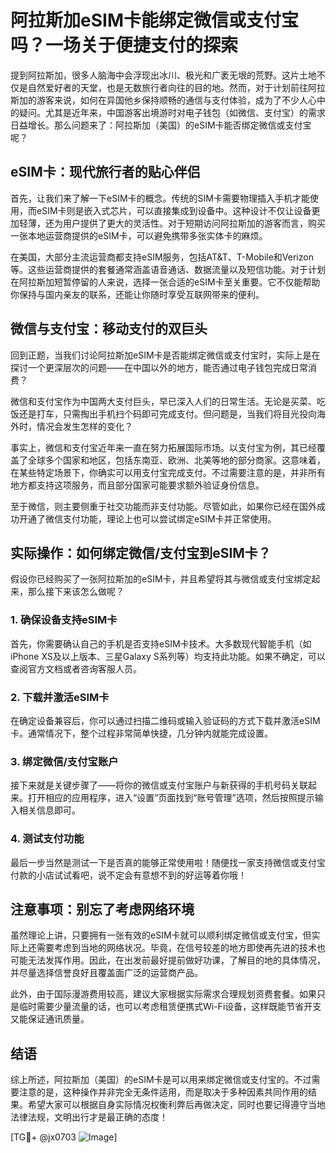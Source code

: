 # 阿拉斯加eSIM卡能绑定微信或支付宝吗？一场关于便捷支付的探索

提到阿拉斯加，很多人脑海中会浮现出冰川、极光和广袤无垠的荒野。这片土地不仅是自然爱好者的天堂，也是无数旅行者向往的目的地。然而，对于计划前往阿拉斯加的游客来说，如何在异国他乡保持顺畅的通信与支付体验，成为了不少人心中的疑问。尤其是近年来，中国游客出境游时对电子钱包（如微信、支付宝）的需求日益增长。那么问题来了：阿拉斯加（美国）的eSIM卡能否绑定微信或支付宝呢？

## eSIM卡：现代旅行者的贴心伴侣

首先，让我们来了解一下eSIM卡的概念。传统的SIM卡需要物理插入手机才能使用，而eSIM卡则是嵌入式芯片，可以直接集成到设备中。这种设计不仅让设备更加轻薄，还为用户提供了更大的灵活性。对于短期访问阿拉斯加的游客而言，购买一张本地运营商提供的eSIM卡，可以避免携带多张实体卡的麻烦。

在美国，大部分主流运营商都支持eSIM服务，包括AT&T、T-Mobile和Verizon等。这些运营商提供的套餐通常涵盖语音通话、数据流量以及短信功能。对于计划在阿拉斯加短暂停留的人来说，选择一张合适的eSIM卡至关重要。它不仅能帮助你保持与国内亲友的联系，还能让你随时享受互联网带来的便利。

## 微信与支付宝：移动支付的双巨头

回到正题，当我们讨论阿拉斯加eSIM卡是否能绑定微信或支付宝时，实际上是在探讨一个更深层次的问题——在中国以外的地方，能否通过电子钱包完成日常消费？

微信和支付宝作为中国两大支付巨头，早已深入人们的日常生活。无论是买菜、吃饭还是打车，只需掏出手机扫个码即可完成支付。但问题是，当我们将目光投向海外时，情况会发生怎样的变化？

事实上，微信和支付宝近年来一直在努力拓展国际市场。以支付宝为例，其已经覆盖了全球多个国家和地区，包括东南亚、欧洲、北美等地的部分商家。这意味着，在某些特定场景下，你确实可以用支付宝完成支付。不过需要注意的是，并非所有地方都支持这项服务，而且部分国家可能要求额外验证身份信息。

至于微信，则主要侧重于社交功能而非支付功能。尽管如此，如果你已经在国外成功开通了微信支付功能，理论上也可以尝试绑定eSIM卡并正常使用。

## 实际操作：如何绑定微信/支付宝到eSIM卡？

假设你已经购买了一张阿拉斯加的eSIM卡，并且希望将其与微信或支付宝绑定起来，那么接下来该怎么做呢？

### 1. 确保设备支持eSIM卡
首先，你需要确认自己的手机是否支持eSIM卡技术。大多数现代智能手机（如iPhone XS及以上版本、三星Galaxy S系列等）均支持此功能。如果不确定，可以查阅官方文档或者咨询客服人员。

### 2. 下载并激活eSIM卡
在确定设备兼容后，你可以通过扫描二维码或输入验证码的方式下载并激活eSIM卡。通常情况下，整个过程非常简单快捷，几分钟内就能完成设置。

### 3. 绑定微信/支付宝账户
接下来就是关键步骤了——将你的微信或支付宝账户与新获得的手机号码关联起来。打开相应的应用程序，进入“设置”页面找到“账号管理”选项，然后按照提示输入相关信息即可。

### 4. 测试支付功能
最后一步当然是测试一下是否真的能够正常使用啦！随便找一家支持微信或支付宝付款的小店试试看吧，说不定会有意想不到的好运等着你哦！

## 注意事项：别忘了考虑网络环境

虽然理论上讲，只要拥有一张有效的eSIM卡就可以顺利绑定微信或支付宝，但实际上还需要考虑到当地的网络状况。毕竟，在信号较差的地方即使再先进的技术也可能无法发挥作用。因此，在出发前最好提前做好功课，了解目的地的具体情况，并尽量选择信誉良好且覆盖面广泛的运营商产品。

此外，由于国际漫游费用较高，建议大家根据实际需求合理规划资费套餐。如果只是临时需要少量流量的话，也可以考虑租赁便携式Wi-Fi设备，这样既能节省开支又能保证通讯质量。

## 结语

综上所述，阿拉斯加（美国）的eSIM卡是可以用来绑定微信或支付宝的。不过需要注意的是，这种操作并非完全无条件适用，而是取决于多种因素共同作用的结果。希望大家可以根据自身实际情况权衡利弊后再做决定，同时也要记得遵守当地法律法规，文明出行才是最正确的态度！

[TG💪+ @jx0703 ![Image](https://github.com/user-attachments/assets/dbca1d08-cadb-493c-b0ec-ad6f7a83f270)]